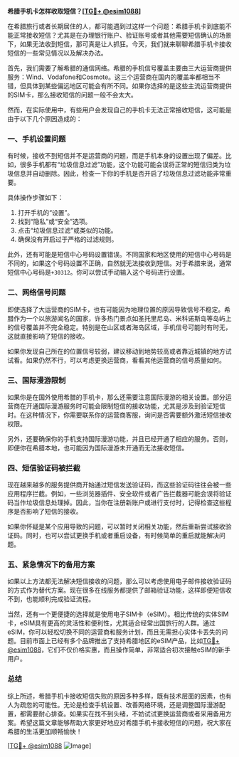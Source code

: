 **希腊手机卡怎样收取短信？[[TG💪+ @esim1088](https://t.me/s/esim1088)]**

在希腊旅行或者长期居住的人，都可能遇到过这样一个问题：希腊手机卡到底能不能正常接收短信？尤其是在办理银行账户、验证账号或者其他需要短信确认的场景下，如果无法收到短信，那可真是让人抓狂。今天，我们就来聊聊希腊手机卡接收短信的一些常见情况以及解决办法。

首先，我们需要了解希腊的通信网络。希腊的手机信号覆盖主要由三大运营商提供服务：Wind、Vodafone和Cosmote。这三个运营商在国内的覆盖率都相当不错，但具体到某些偏远地区可能会有所不同。如果你选择的是这些主流运营商提供的SIM卡，那么接收短信的问题一般不会太大。

然而，在实际使用中，有些用户会发现自己的手机卡无法正常接收短信，这可能是由于以下几个原因造成的：

### **一、手机设置问题**
有时候，接收不到短信并不是运营商的问题，而是手机本身的设置出现了偏差。比如，很多手机都有“垃圾信息过滤”功能，这个功能可能会误将正常的短信归类为垃圾信息并自动删除。因此，检查一下你的手机是否开启了垃圾信息过滤功能非常重要。

具体操作步骤如下：
1. 打开手机的“设置”。
2. 找到“隐私”或“安全”选项。
3. 点击“垃圾信息过滤”或类似的功能。
4. 确保没有开启过于严格的过滤规则。

此外，还有可能是短信中心号码设置错误。不同国家和地区使用的短信中心号码是不同的，如果这个号码设置不正确，自然就无法接收到短信。对于希腊来说，通常短信中心号码是`+30312`。你可以尝试手动输入这个号码进行设置。

### **二、网络信号问题**
即使选择了大运营商的SIM卡，也有可能因为地理位置的原因导致信号不稳定。希腊作为一个以旅游闻名的国家，许多热门景点如圣托里尼岛、米科诺斯岛等岛屿上的信号覆盖并不完全稳定。特别是在山区或者海岛区域，手机信号可能时有时无，这就直接影响了短信的接收。

如果你发现自己所在的位置信号较弱，建议移动到地势较高或者靠近城镇的地方试试看。如果仍然不行，可以考虑更换运营商，看看其他运营商的信号质量如何。

### **三、国际漫游限制**
如果你是在国外使用希腊的手机卡，那么还需要注意国际漫游的相关设置。部分运营商在开通国际漫游服务时可能会限制短信的接收功能，尤其是涉及到验证短信时。在这种情况下，你需要联系你的运营商客服，询问是否需要额外激活短信接收权限。

另外，还要确保你的手机支持国际漫游功能，并且已经开通了相应的服务。否则，即便你在希腊本地，也可能因为国际漫游未开通而无法接收短信。

### **四、短信验证码被拦截**
现在越来越多的服务提供商开始通过短信发送验证码，而这些验证码往往会被一些应用程序拦截。例如，一些浏览器插件、安全软件或者广告拦截器可能会误将验证码当作垃圾信息处理掉。因此，当你在注册新账户或进行支付时，记得检查这些程序是否影响了短信的接收。

如果你怀疑是某个应用导致的问题，可以暂时关闭相关功能，然后重新尝试接收验证码。同时，也可以尝试更换手机或者重启设备，有时候简单的重启就能解决问题。

### **五、紧急情况下的备用方案**
如果以上方法都无法解决短信接收的问题，那么可以考虑使用电子邮件接收验证码的方式作为替代方案。现在很多在线服务都提供了邮箱验证功能，这样即便短信收不到，也能顺利完成验证流程。

当然，还有一个更便捷的选择就是使用电子SIM卡（eSIM）。相比传统的实体SIM卡，eSIM具有更高的灵活性和便利性，尤其适合经常出国旅行的人群。通过eSIM，你可以轻松切换不同的运营商和服务计划，而且无需担心实体卡丢失的问题。目前市面上已经有多个品牌推出了支持希腊地区的eSIM产品，比如[TG💪+ @esim1088](https://t.me/s/esim1088)，它们不仅价格实惠，而且操作简单，非常适合初次接触eSIM的新手用户。

### **总结**
综上所述，希腊手机卡接收短信失败的原因多种多样，既有技术层面的因素，也有人为疏忽的可能性。无论是检查手机设置、改善网络环境，还是调整国际漫游配置，都需要耐心排查。如果实在找不到头绪，不妨试试更换运营商或者采用备用方案。希望这篇文章能够帮助大家更好地应对希腊手机卡接收短信的问题，祝大家在希腊的生活更加顺畅愉快！

[[TG💪+ @esim1088](https://t.me/s/esim1088) ![Image](https://i.postimg.cc/4NQfJmqS/Snipaste-2025-05-13-00-14-12.png)]